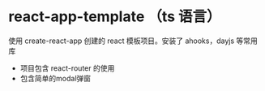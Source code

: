 # react-app-template （ts 语言）

使用 create-react-app 创建的 react 模板项目。安装了 ahooks，dayjs 等常用库
 - 项目包含 react-router 的使用
 - 包含简单的modal弹窗
